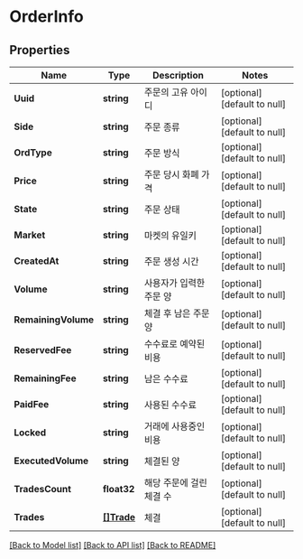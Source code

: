 # OrderInfo

## Properties
Name | Type | Description | Notes
------------ | ------------- | ------------- | -------------
**Uuid** | **string** | 주문의 고유 아이디 | [optional] [default to null]
**Side** | **string** | 주문 종류 | [optional] [default to null]
**OrdType** | **string** | 주문 방식 | [optional] [default to null]
**Price** | **string** | 주문 당시 화폐 가격 | [optional] [default to null]
**State** | **string** | 주문 상태 | [optional] [default to null]
**Market** | **string** | 마켓의 유일키 | [optional] [default to null]
**CreatedAt** | **string** | 주문 생성 시간 | [optional] [default to null]
**Volume** | **string** | 사용자가 입력한 주문 양 | [optional] [default to null]
**RemainingVolume** | **string** | 체결 후 남은 주문 양 | [optional] [default to null]
**ReservedFee** | **string** | 수수료로 예약된 비용 | [optional] [default to null]
**RemainingFee** | **string** | 남은 수수료 | [optional] [default to null]
**PaidFee** | **string** | 사용된 수수료 | [optional] [default to null]
**Locked** | **string** | 거래에 사용중인 비용 | [optional] [default to null]
**ExecutedVolume** | **string** | 체결된 양 | [optional] [default to null]
**TradesCount** | **float32** | 해당 주문에 걸린 체결 수 | [optional] [default to null]
**Trades** | [**[]Trade**](Trade.md) | 체결 | [optional] [default to null]

[[Back to Model list]](../README.md#documentation-for-models) [[Back to API list]](../README.md#documentation-for-api-endpoints) [[Back to README]](../README.md)


